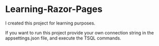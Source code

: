 # Learning-Razor-Pages
I created this project for learning purposes.

If you want to run this project provide your own connection string in the appsettings.json file, and execute the TSQL commands.
